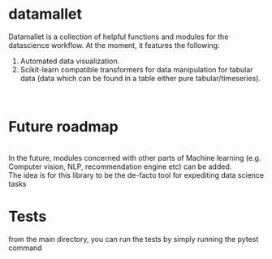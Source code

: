 # datamallet

Datamallet is a collection of helpful functions and modules for the datascience workflow. 
At the moment, it features the following:
1) Automated data visualization.<br>
2) Scikit-learn compatible transformers for data manipulation for tabular data 
(data which can be found in a table either pure tabular/timeseries).

<br>

# Future roadmap
<br>
In the future, modules concerned with other parts of Machine learning 
(e.g. Computer vision, NLP, recommendation engine etc) can be added.<br> 
The idea is for this library to be the de-facto tool for expediting data science tasks

<br>

# Tests<br>
from the main directory, you can run the tests by simply running the pytest command